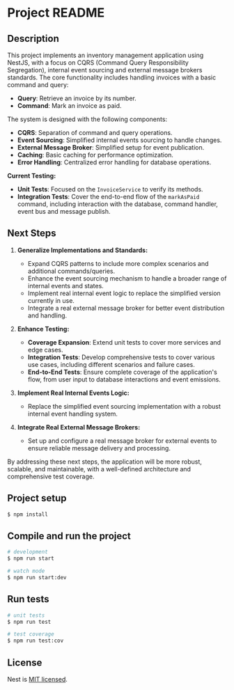 # Project README

## Description

This project implements an inventory management application using NestJS, with a focus on CQRS (Command Query Responsibility Segregation), internal event sourcing and external message brokers standards. The core functionality includes handling invoices with a basic command and query:

- **Query**: Retrieve an invoice by its number.
- **Command**: Mark an invoice as paid.

The system is designed with the following components:

- **CQRS**: Separation of command and query operations.
- **Event Sourcing**: Simplified internal events sourcing to handle changes.
- **External Message Broker**: Simplified setup for event publication.
- **Caching**: Basic caching for performance optimization.
- **Error Handling**: Centralized error handling for database operations.

**Current Testing:**

- **Unit Tests**: Focused on the `InvoiceService` to verify its methods.
- **Integration Tests**: Cover the end-to-end flow of the `markAsPaid` command, including interaction with the database, command handler, event bus and message publish.

## Next Steps

1. **Generalize Implementations and Standards:**

   - Expand CQRS patterns to include more complex scenarios and additional commands/queries.
   - Enhance the event sourcing mechanism to handle a broader range of internal events and states.
   - Implement real internal event logic to replace the simplified version currently in use.
   - Integrate a real external message broker for better event distribution and handling.

2. **Enhance Testing:**

   - **Coverage Expansion**: Extend unit tests to cover more services and edge cases.
   - **Integration Tests**: Develop comprehensive tests to cover various use cases, including different scenarios and failure cases.
   - **End-to-End Tests**: Ensure complete coverage of the application's flow, from user input to database interactions and event emissions.

3. **Implement Real Internal Events Logic:**

   - Replace the simplified event sourcing implementation with a robust internal event handling system.

4. **Integrate Real External Message Brokers:**
   - Set up and configure a real message broker for external events to ensure reliable message delivery and processing.

By addressing these next steps, the application will be more robust, scalable, and maintainable, with a well-defined architecture and comprehensive test coverage.

## Project setup

```bash
$ npm install
```

## Compile and run the project

```bash
# development
$ npm run start

# watch mode
$ npm run start:dev
```

## Run tests

```bash
# unit tests
$ npm run test

# test coverage
$ npm run test:cov
```

## License

Nest is [MIT licensed](https://github.com/nestjs/nest/blob/master/LICENSE).
